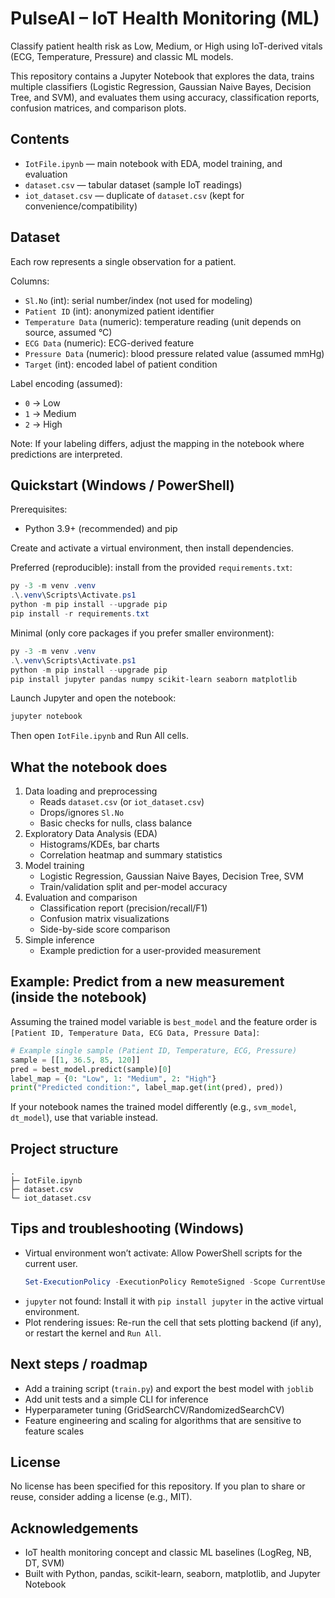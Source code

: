 # PulseAI – IoT Health Monitoring (ML)

Classify patient health risk as Low, Medium, or High using IoT-derived vitals (ECG, Temperature, Pressure) and classic ML models.

This repository contains a Jupyter Notebook that explores the data, trains multiple classifiers (Logistic Regression, Gaussian Naive Bayes, Decision Tree, and SVM), and evaluates them using accuracy, classification reports, confusion matrices, and comparison plots.

## Contents

- `IotFile.ipynb` — main notebook with EDA, model training, and evaluation
- `dataset.csv` — tabular dataset (sample IoT readings)
- `iot_dataset.csv` — duplicate of `dataset.csv` (kept for convenience/compatibility)

## Dataset

Each row represents a single observation for a patient.

Columns:
- `Sl.No` (int): serial number/index (not used for modeling)
- `Patient ID` (int): anonymized patient identifier
- `Temperature Data` (numeric): temperature reading (unit depends on source, assumed °C)
- `ECG Data` (numeric): ECG-derived feature
- `Pressure Data` (numeric): blood pressure related value (assumed mmHg)
- `Target` (int): encoded label of patient condition

Label encoding (assumed):
- `0` → Low
- `1` → Medium
- `2` → High

Note: If your labeling differs, adjust the mapping in the notebook where predictions are interpreted.

## Quickstart (Windows / PowerShell)

Prerequisites:
- Python 3.9+ (recommended) and pip

Create and activate a virtual environment, then install dependencies.

Preferred (reproducible): install from the provided `requirements.txt`:

```powershell
py -3 -m venv .venv
.\.venv\Scripts\Activate.ps1
python -m pip install --upgrade pip
pip install -r requirements.txt
```

Minimal (only core packages if you prefer smaller environment):

```powershell
py -3 -m venv .venv
.\.venv\Scripts\Activate.ps1
python -m pip install --upgrade pip
pip install jupyter pandas numpy scikit-learn seaborn matplotlib
```

Launch Jupyter and open the notebook:

```powershell
jupyter notebook
```

Then open `IotFile.ipynb` and Run All cells.

## What the notebook does

1. Data loading and preprocessing
   - Reads `dataset.csv` (or `iot_dataset.csv`)
   - Drops/ignores `Sl.No`
   - Basic checks for nulls, class balance
2. Exploratory Data Analysis (EDA)
   - Histograms/KDEs, bar charts
   - Correlation heatmap and summary statistics
3. Model training
   - Logistic Regression, Gaussian Naive Bayes, Decision Tree, SVM
   - Train/validation split and per-model accuracy
4. Evaluation and comparison
   - Classification report (precision/recall/F1)
   - Confusion matrix visualizations
   - Side-by-side score comparison
5. Simple inference
   - Example prediction for a user-provided measurement

## Example: Predict from a new measurement (inside the notebook)

Assuming the trained model variable is `best_model` and the feature order is `[Patient ID, Temperature Data, ECG Data, Pressure Data]`:

```python
# Example single sample (Patient ID, Temperature, ECG, Pressure)
sample = [[1, 36.5, 85, 120]]
pred = best_model.predict(sample)[0]
label_map = {0: "Low", 1: "Medium", 2: "High"}
print("Predicted condition:", label_map.get(int(pred), pred))
```

If your notebook names the trained model differently (e.g., `svm_model`, `dt_model`), use that variable instead.

## Project structure

```
.
├─ IotFile.ipynb
├─ dataset.csv
└─ iot_dataset.csv
```

## Tips and troubleshooting (Windows)

- Virtual environment won’t activate: Allow PowerShell scripts for the current user.
  ```powershell
  Set-ExecutionPolicy -ExecutionPolicy RemoteSigned -Scope CurrentUser
  ```
- `jupyter` not found: Install it with `pip install jupyter` in the active virtual environment.
- Plot rendering issues: Re-run the cell that sets plotting backend (if any), or restart the kernel and `Run All`.

## Next steps / roadmap

- Add a training script (`train.py`) and export the best model with `joblib`
- Add unit tests and a simple CLI for inference
- Hyperparameter tuning (GridSearchCV/RandomizedSearchCV)
- Feature engineering and scaling for algorithms that are sensitive to feature scales

## License

No license has been specified for this repository. If you plan to share or reuse, consider adding a license (e.g., MIT).

## Acknowledgements

- IoT health monitoring concept and classic ML baselines (LogReg, NB, DT, SVM)
- Built with Python, pandas, scikit-learn, seaborn, matplotlib, and Jupyter Notebook
